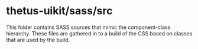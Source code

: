 # thetus-uikit/sass/src

This folder contains SASS sources that mimic the component-class hierarchy. These files
are gathered in to a build of the CSS based on classes that are used by the build.
